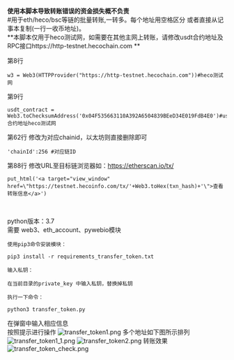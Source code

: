 **使用本脚本导致转账错误的资金损失概不负责**
<br/>
#用于eth/heco/bsc等链的批量转账,一转多。每个地址用空格区分 或者直接从记事本复制(一行一收币地址)。<br/>
**本脚本仅用于heco测试网，如需要在其他主网上转账，请修改usdt合约地址及RPC接口https://http-testnet.hecochain.com   **<br/>

第8行
```
w3 = Web3(HTTPProvider("https://http-testnet.hecochain.com"))#heco测试网
```
第9行
```
usdt_contract = Web3.toChecksumAddress('0x04F535663110A392A6504839BEeD34E019FdB4E0')#usdt合约地址heco测试网
```
第62行 修改为对应chainid，以太坊则直接删除即可
```
'chainId':256 #对应链ID
```
第88行 修改URL至目标链浏览器如：https://etherscan.io/tx/
```
put_html('<a target="view_window" href=\"https://testnet.hecoinfo.com/tx/'+Web3.toHex(txn_hash)+'\">查看转账信息</a>')
```


<br/>


python版本：3.7<br/>
需要 web3、eth_account、pywebio模块<br/>


```
使用pip3命令安装模块：

pip3 install -r requirements_transfer_token.txt

输入私钥：

在当前目录的private_key 中输入私钥，替换掉私钥

执行一下命令：

python3 transfer_token.py
```

在弹窗中输入相应信息<br/>
按照提示进行操作
![transfer_token1.png](https://s2.loli.net/2022/01/18/EAxN6zCeRowS57p.png)
多个地址如下图所示排列
![transfer_token1_1.png](https://s2.loli.net/2022/01/18/nCv48yFB2gLehzi.png)
![transfer_token2.png](https://s2.loli.net/2022/01/18/DpYSBEV3hFHnIkl.png)
转账效果
![transfer_token_check.png](https://s2.loli.net/2022/01/19/SbXsvHZkG3ny8UR.png)
